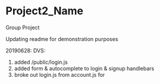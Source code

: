 # Project2_Name
Group Project


Updating readme for demonstration purposes


20190628: DVS: 
1.  added /public/login.js
2.  added form & autocomplete to login & signup handlebars
3.  broke out login.js from account.js for <script>
4.  added requires for express-session, cookie-parser
5. removed models/example.js & models/Project2_LocalVoter - Shortcut.lnk
6. added db = require("../../models") to api/../billsJson.js and tried to get access to cookies
------
Got localStorage, but that was not available outside of apiRoutes,
Switched to cookies, but they aren't available from API either
Net Net is there is a cookie object with {passport} object with Id, State, & Zip, but can't get to it.
EITHER:
I have to find a way to get the cookie, or I have to pass the User ID in the URL and figure out how to do a sql call from the api sites.
There aren't enough swear words.
